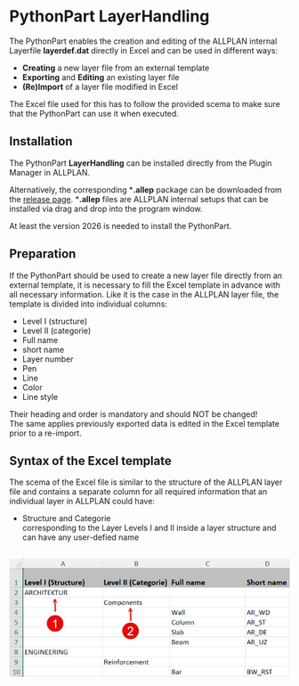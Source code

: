 # PythonPart LayerHandling
The PythonPart enables the creation and editing of the ALLPLAN internal Layerfile **layerdef.dat** directly in Excel and can be used in different ways:
- **Creating** a new layer file from an external template
- **Exporting** and **Editing** an existing layer file
- **(Re)Import** of a layer file modified in Excel

The Excel file used for this has to follow the provided scema to make sure that the PythonPart can use it when executed.

## Installation
The PythonPart **LayerHandling** can be installed directly from the Plugin Manager in ALLPLAN. 

Alternatively, the corresponding ***.allep** package can be downloaded from the [release page](https://github.com/AnkeNiedermaier/layer-handling-public/releases). ***.allep** files are ALLPLAN internal setups that can be installed via drag and drop into the program window.

At least the version 2026 is needed to install the PythonPart.

## Preparation
If the PythonPart should be used to create a new layer file directly from an external template, it is necessary to fill the Excel template in advance with all necessary information. Like it is the case in the ALLPLAN layer file, the template is divided into individual columns:
- Level I (structure)
- Level II (categorie)
- Full name
- short name
- Layer number
- Pen
- Line
- Color
- Line style

Their heading and order is mandatory and should NOT be changed!\
The same applies previously exported data is edited in the Excel template prior to a re-import.
## Syntax of the Excel template
The scema of the Excel file is similar to the structure of the ALLPLAN layer file and contains a separate column for all required information that an individual layer in ALLPLAN could have:
- Structure and Categorie\
corresponding to the Layer Levels I and II inside a layer structure and can have any user-defied name

![layer_level_I](/docs/Layer_levels_excel.png)
- 
